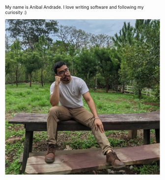 My name is Anibal Andrade. I love writing software and following my curiosity :)

![A picture of me!](/public/images/androso.webp)